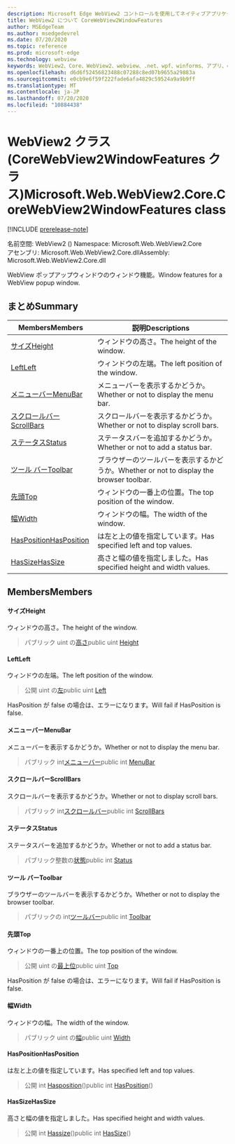 ```yaml
---
description: Microsoft Edge WebView2 コントロールを使用してネイティブアプリケーションに web 技術 (HTML、CSS、JavaScript) を埋め込む
title: WebView2 について CoreWebView2WindowFeatures
author: MSEdgeTeam
ms.author: msedgedevrel
ms.date: 07/20/2020
ms.topic: reference
ms.prod: microsoft-edge
ms.technology: webview
keywords: WebView2、Core、WebView2、webview、.net、wpf、winforms、アプリ、edge、CoreWebView2、CoreWebView2Controller、browser control、edge html、Microsoft の WebView2。 CoreWebView2WindowFeatures。
ms.openlocfilehash: d6d6f52456823488c07288c8ed07b9655a29883a
ms.sourcegitcommit: e0cb9e6f59f222fade6afa4829c59524a9a9b9ff
ms.translationtype: MT
ms.contentlocale: ja-JP
ms.lasthandoff: 07/20/2020
ms.locfileid: "10884438"
---
```

# <span data-ttu-id="5d144-104">WebView2 クラス (CoreWebView2WindowFeatures クラス)</span><span class="sxs-lookup"><span data-stu-id="5d144-104">Microsoft.Web.WebView2.Core.CoreWebView2WindowFeatures class</span></span> 

[!INCLUDE [prerelease-note](../../includes/prerelease-note.md)]

<span data-ttu-id="5d144-105">名前空間: WebView2 () </span><span class="sxs-lookup"><span data-stu-id="5d144-105">Namespace: Microsoft.Web.WebView2.Core</span></span>\
<span data-ttu-id="5d144-106">アセンブリ: Microsoft.Web.WebView2.Core.dll</span><span class="sxs-lookup"><span data-stu-id="5d144-106">Assembly: Microsoft.Web.WebView2.Core.dll</span></span>

<span data-ttu-id="5d144-107">WebView ポップアップウィンドウのウィンドウ機能。</span><span class="sxs-lookup"><span data-stu-id="5d144-107">Window features for a WebView popup window.</span></span>

## <span data-ttu-id="5d144-108">まとめ</span><span class="sxs-lookup"><span data-stu-id="5d144-108">Summary</span></span>

 <span data-ttu-id="5d144-109">Members</span><span class="sxs-lookup"><span data-stu-id="5d144-109">Members</span></span>                        | <span data-ttu-id="5d144-110">説明</span><span class="sxs-lookup"><span data-stu-id="5d144-110">Descriptions</span></span>
--------------------------------|---------------------------------------------
[<span data-ttu-id="5d144-111">サイズ</span><span class="sxs-lookup"><span data-stu-id="5d144-111">Height</span></span>](#height) | <span data-ttu-id="5d144-112">ウィンドウの高さ。</span><span class="sxs-lookup"><span data-stu-id="5d144-112">The height of the window.</span></span>
[<span data-ttu-id="5d144-113">Left</span><span class="sxs-lookup"><span data-stu-id="5d144-113">Left</span></span>](#left) | <span data-ttu-id="5d144-114">ウィンドウの左端。</span><span class="sxs-lookup"><span data-stu-id="5d144-114">The left position of the window.</span></span>
[<span data-ttu-id="5d144-115">メニューバー</span><span class="sxs-lookup"><span data-stu-id="5d144-115">MenuBar</span></span>](#menubar) | <span data-ttu-id="5d144-116">メニューバーを表示するかどうか。</span><span class="sxs-lookup"><span data-stu-id="5d144-116">Whether or not to display the menu bar.</span></span>
[<span data-ttu-id="5d144-117">スクロールバー</span><span class="sxs-lookup"><span data-stu-id="5d144-117">ScrollBars</span></span>](#scrollbars) | <span data-ttu-id="5d144-118">スクロールバーを表示するかどうか。</span><span class="sxs-lookup"><span data-stu-id="5d144-118">Whether or not to display scroll bars.</span></span>
[<span data-ttu-id="5d144-119">ステータス</span><span class="sxs-lookup"><span data-stu-id="5d144-119">Status</span></span>](#status) | <span data-ttu-id="5d144-120">ステータスバーを追加するかどうか。</span><span class="sxs-lookup"><span data-stu-id="5d144-120">Whether or not to add a status bar.</span></span>
[<span data-ttu-id="5d144-121">ツール バー</span><span class="sxs-lookup"><span data-stu-id="5d144-121">Toolbar</span></span>](#toolbar) | <span data-ttu-id="5d144-122">ブラウザーのツールバーを表示するかどうか。</span><span class="sxs-lookup"><span data-stu-id="5d144-122">Whether or not to display the browser toolbar.</span></span>
[<span data-ttu-id="5d144-123">先頭</span><span class="sxs-lookup"><span data-stu-id="5d144-123">Top</span></span>](#top) | <span data-ttu-id="5d144-124">ウィンドウの一番上の位置。</span><span class="sxs-lookup"><span data-stu-id="5d144-124">The top position of the window.</span></span>
[<span data-ttu-id="5d144-125">幅</span><span class="sxs-lookup"><span data-stu-id="5d144-125">Width</span></span>](#width) | <span data-ttu-id="5d144-126">ウィンドウの幅。</span><span class="sxs-lookup"><span data-stu-id="5d144-126">The width of the window.</span></span>
[<span data-ttu-id="5d144-127">HasPosition</span><span class="sxs-lookup"><span data-stu-id="5d144-127">HasPosition</span></span>](#hasposition) | <span data-ttu-id="5d144-128">は左と上の値を指定しています。</span><span class="sxs-lookup"><span data-stu-id="5d144-128">Has specified left and top values.</span></span>
[<span data-ttu-id="5d144-129">HasSize</span><span class="sxs-lookup"><span data-stu-id="5d144-129">HasSize</span></span>](#hassize) | <span data-ttu-id="5d144-130">高さと幅の値を指定しました。</span><span class="sxs-lookup"><span data-stu-id="5d144-130">Has specified height and width values.</span></span>

## <span data-ttu-id="5d144-131">Members</span><span class="sxs-lookup"><span data-stu-id="5d144-131">Members</span></span>

#### <span data-ttu-id="5d144-132">サイズ</span><span class="sxs-lookup"><span data-stu-id="5d144-132">Height</span></span> 

<span data-ttu-id="5d144-133">ウィンドウの高さ。</span><span class="sxs-lookup"><span data-stu-id="5d144-133">The height of the window.</span></span>

> <span data-ttu-id="5d144-134">パブリック uint の[高さ](#height)</span><span class="sxs-lookup"><span data-stu-id="5d144-134">public uint [Height](#height)</span></span>

#### <span data-ttu-id="5d144-135">Left</span><span class="sxs-lookup"><span data-stu-id="5d144-135">Left</span></span> 

<span data-ttu-id="5d144-136">ウィンドウの左端。</span><span class="sxs-lookup"><span data-stu-id="5d144-136">The left position of the window.</span></span>

> <span data-ttu-id="5d144-137">公開 uint の[左](#left)</span><span class="sxs-lookup"><span data-stu-id="5d144-137">public uint [Left](#left)</span></span>

<span data-ttu-id="5d144-138">HasPosition が false の場合は、エラーになります。</span><span class="sxs-lookup"><span data-stu-id="5d144-138">Will fail if HasPosition is false.</span></span>

#### <span data-ttu-id="5d144-139">メニューバー</span><span class="sxs-lookup"><span data-stu-id="5d144-139">MenuBar</span></span> 

<span data-ttu-id="5d144-140">メニューバーを表示するかどうか。</span><span class="sxs-lookup"><span data-stu-id="5d144-140">Whether or not to display the menu bar.</span></span>

> <span data-ttu-id="5d144-141">パブリック int[メニューバー](#menubar)</span><span class="sxs-lookup"><span data-stu-id="5d144-141">public int [MenuBar](#menubar)</span></span>

#### <span data-ttu-id="5d144-142">スクロールバー</span><span class="sxs-lookup"><span data-stu-id="5d144-142">ScrollBars</span></span> 

<span data-ttu-id="5d144-143">スクロールバーを表示するかどうか。</span><span class="sxs-lookup"><span data-stu-id="5d144-143">Whether or not to display scroll bars.</span></span>

> <span data-ttu-id="5d144-144">パブリック int[スクロールバー](#scrollbars)</span><span class="sxs-lookup"><span data-stu-id="5d144-144">public int [ScrollBars](#scrollbars)</span></span>

#### <span data-ttu-id="5d144-145">ステータス</span><span class="sxs-lookup"><span data-stu-id="5d144-145">Status</span></span> 

<span data-ttu-id="5d144-146">ステータスバーを追加するかどうか。</span><span class="sxs-lookup"><span data-stu-id="5d144-146">Whether or not to add a status bar.</span></span>

> <span data-ttu-id="5d144-147">パブリック整数の[状態](#status)</span><span class="sxs-lookup"><span data-stu-id="5d144-147">public int [Status](#status)</span></span>

#### <span data-ttu-id="5d144-148">ツール バー</span><span class="sxs-lookup"><span data-stu-id="5d144-148">Toolbar</span></span> 

<span data-ttu-id="5d144-149">ブラウザーのツールバーを表示するかどうか。</span><span class="sxs-lookup"><span data-stu-id="5d144-149">Whether or not to display the browser toolbar.</span></span>

> <span data-ttu-id="5d144-150">パブリックの int[ツールバー](#toolbar)</span><span class="sxs-lookup"><span data-stu-id="5d144-150">public int [Toolbar](#toolbar)</span></span>

#### <span data-ttu-id="5d144-151">先頭</span><span class="sxs-lookup"><span data-stu-id="5d144-151">Top</span></span> 

<span data-ttu-id="5d144-152">ウィンドウの一番上の位置。</span><span class="sxs-lookup"><span data-stu-id="5d144-152">The top position of the window.</span></span>

> <span data-ttu-id="5d144-153">公開 uint の[最上位](#top)</span><span class="sxs-lookup"><span data-stu-id="5d144-153">public uint [Top](#top)</span></span>

<span data-ttu-id="5d144-154">HasPosition が false の場合は、エラーになります。</span><span class="sxs-lookup"><span data-stu-id="5d144-154">Will fail if HasPosition is false.</span></span>

#### <span data-ttu-id="5d144-155">幅</span><span class="sxs-lookup"><span data-stu-id="5d144-155">Width</span></span> 

<span data-ttu-id="5d144-156">ウィンドウの幅。</span><span class="sxs-lookup"><span data-stu-id="5d144-156">The width of the window.</span></span>

> <span data-ttu-id="5d144-157">パブリック uint の[幅](#width)</span><span class="sxs-lookup"><span data-stu-id="5d144-157">public uint [Width](#width)</span></span>

#### <span data-ttu-id="5d144-158">HasPosition</span><span class="sxs-lookup"><span data-stu-id="5d144-158">HasPosition</span></span> 

<span data-ttu-id="5d144-159">は左と上の値を指定しています。</span><span class="sxs-lookup"><span data-stu-id="5d144-159">Has specified left and top values.</span></span>

> <span data-ttu-id="5d144-160">公開 int [Hasposition](#hasposition)()</span><span class="sxs-lookup"><span data-stu-id="5d144-160">public int [HasPosition](#hasposition)()</span></span>

#### <span data-ttu-id="5d144-161">HasSize</span><span class="sxs-lookup"><span data-stu-id="5d144-161">HasSize</span></span> 

<span data-ttu-id="5d144-162">高さと幅の値を指定しました。</span><span class="sxs-lookup"><span data-stu-id="5d144-162">Has specified height and width values.</span></span>

> <span data-ttu-id="5d144-163">公開 int [Hassize](#hassize)()</span><span class="sxs-lookup"><span data-stu-id="5d144-163">public int [HasSize](#hassize)()</span></span>

